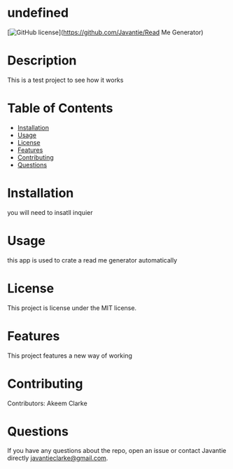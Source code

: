 
# undefined
[![GitHub license](https://img.shields.io/badge/license-MIT-blue.svg)](https://github.com/Javantie/Read Me Generator)
# Description
This is a test project to see how it works
# Table of Contents 
* [Installation](#installation)
* [Usage](#usage)
* [License](#license)
* [Features](#features)
* [Contributing](#contributing)
* [Questions](#questions)
# Installation
you will need to insatll inquier 
# Usage
​this app is used to crate a read me generator automatically 
# License
This project is license under the MIT license.
# Features
This project features a new way of working
# Contributing
​Contributors: Akeem Clarke
# Questions
If you have any questions about the repo, open an issue or contact Javantie directly javantieclarke@gmail.com.
